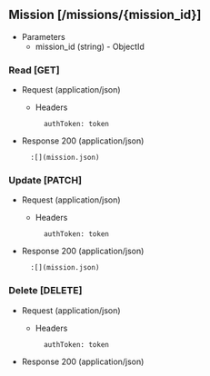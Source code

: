 ## Mission [/missions/{mission_id}]

+ Parameters
    + mission_id (string) - ObjectId

### Read [GET]

+ Request (application/json)

    + Headers

            authToken: token

+ Response 200 (application/json)

        :[](mission.json)

### Update [PATCH]

+ Request (application/json)

    + Headers

            authToken: token

+ Response 200 (application/json)

        :[](mission.json)

### Delete [DELETE]

+ Request (application/json)

    + Headers

            authToken: token

+ Response 200 (application/json)
